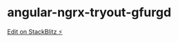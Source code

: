 # angular-ngrx-tryout-gfurgd

[Edit on StackBlitz ⚡️](https://stackblitz.com/edit/angular-ngrx-tryout-gfurgd)
